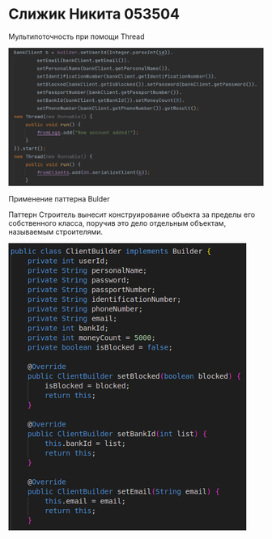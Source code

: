 # Слижик Никита 053504

Мультипоточность при помощи Thread

![preview](https://github.com/mortaldew/OOP_Labs/blob/Lab1/Pictures/Thread.png?raw=true)

Применение паттерна Bulder

Паттерн Строитель вынесит конструирование объекта за пределы его собственного класса, поручив это дело отдельным объектам, называемым строителями.

![preview](https://github.com/mortaldew/OOP_Labs/blob/Lab1/Pictures/BuilderPattern.png?raw=true)
